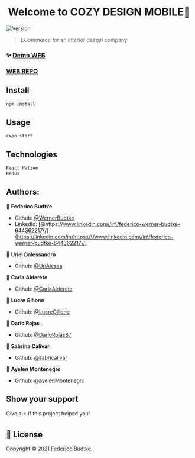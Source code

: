 <h1 align="center">Welcome to COZY DESIGN MOBILE👋</h1>
<p>
  <img alt="Version" src="https://img.shields.io/badge/version-1.0.0-blue.svg?cacheSeconds=2592000" />
</p>

> ECommerce for an interior design company!

### ✨ [Demo WEB](https://cozydeco.herokuapp.com/)
### [WEB REPO](https://github.com/WernerBudtke/cozydecodesign)

## Install

```sh
npm install
```

## Usage

```sh
expo start
```
## Technologies

```sh
React Native
Redux
```
## Authors:

👤 **Federico Budtke**

* Github: [@WernerBudtke](https://github.com/WernerBudtke)
* LinkedIn: [@https:\/\/www.linkedin.com\/in\/federico-werner-budtke-644362217\/](https://linkedin.com/in/https:\/\/www.linkedin.com\/in\/federico-werner-budtke-644362217\/)

👤 **Uriel Dalessandro**
* Github: [@UriAlessa](https://github.com/UriAlessa)

👤 **Carla Alderete**
* Github: [@CarlaAlderete](https://github.com/CarlaAlderete)

👤 **Lucre Gillone**
* Github: [@LucreGillone](https://github.com/LucreGillone)

👤 **Dario Rojas**
* Github: [@DarioRojas87](https://github.com/DarioRojas87)

👤 **Sabrina Calivar**
* Github: [@sabricalivar](https://github.com/sabricalivar)

👤 **Ayelen Montenegro**
* Github: [@ayelenMontenegro](https://github.com/ayelenMontenegro)

## Show your support

Give a ⭐️ if this project helped you!

## 📝 License

Copyright © 2021 [Federico Budtke](https://github.com/WernerBudtke).<br />
